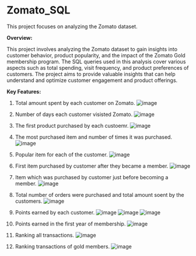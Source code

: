 # Zomato_SQL
This project focuses on analyzing the Zomato dataset.

**Overview:**

This project involves analyzing the Zomato dataset to gain insights into customer behavior, product popularity, and the impact of the Zomato Gold membership program. The SQL queries used in this analysis cover various aspects such as total spending, visit frequency, and product preferences of customers. The project aims to provide valuable insights that can help understand and optimize customer engagement and product offerings.

**Key Features:**

1. Total amount spent by each customer on Zomato.
![image](https://github.com/user-attachments/assets/877b78dc-fe92-405b-8f55-2ea14f9df1c9)

2. Number of days each customer visisted Zomato.
![image](https://github.com/user-attachments/assets/15430adb-1869-48d7-b4de-fb5c130cda61)

3. The first product purchased by each custoemr.
![image](https://github.com/user-attachments/assets/c6dfc614-9506-46ee-88cc-0e78bd205bf1)

4. The most purchased item and number of times it was purchased.
![image](https://github.com/user-attachments/assets/6927bee6-8632-4ea8-b1cd-02e3738cadcf)

5. Popular item for each of the customer.
![image](https://github.com/user-attachments/assets/442545e8-7a1d-4a0d-8bab-29178c3fdec1)

6. First item purchased by customer after they became a member.
![image](https://github.com/user-attachments/assets/5554c852-8ef7-4f30-a239-03145f19afdc)

7. Item which was purchased by customer just before becoming a member.
![image](https://github.com/user-attachments/assets/13d529e7-f9d1-4d09-840e-de3f06331e96)

8. Total number of orders were purchased and total amount soent by the customers.
![image](https://github.com/user-attachments/assets/e624aadd-fbbb-4f6e-9e04-d66f687713f5)

9. Points earned by each customer.
![image](https://github.com/user-attachments/assets/303cc517-049f-4a15-bb40-4614e82e294a)
![image](https://github.com/user-attachments/assets/9668368a-8a2d-49a3-a929-c2447be21e03)
![image](https://github.com/user-attachments/assets/8a3a1033-1395-48fc-969f-ee36f113590b)

10. Points earned in the first year of membership.
![image](https://github.com/user-attachments/assets/f04f3dd0-6a12-4a62-814b-b9575bb5b4e6)

11. Ranking all transactions.
![image](https://github.com/user-attachments/assets/a81f595a-b2cf-46f6-8b15-e35d69e9aaf2)

12. Ranking transactions of gold members.
![image](https://github.com/user-attachments/assets/fb8d74ec-927d-483f-b02b-91782ffff1f0)
















